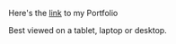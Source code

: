 Here's the [link](https://deepankarkotnala.github.io/) to my Portfolio

Best viewed on a tablet, laptop or desktop.
